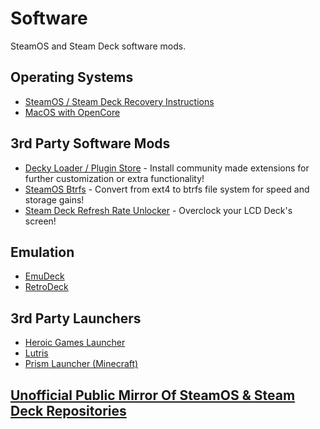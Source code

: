 # Software
SteamOS and Steam Deck software mods.

## Operating Systems

- [SteamOS / Steam Deck Recovery Instructions](https://help.steampowered.com/en/faqs/view/1b71-edf2-eb6d-2bb3)
- [MacOS with OpenCore](https://github.com/CodeRunner5235/Opencore-Steam-Deck)

## 3rd Party Software Mods
- [Decky Loader / Plugin Store](https://decky.xyz/) - Install community made extensions for further customization or extra functionality!
- [SteamOS Btrfs](https://gitlab.com/popsulfr/steamos-btrfs) - Convert from ext4 to btrfs file system for speed and storage gains!
- [Steam Deck Refresh Rate Unlocker](https://github.com/ryanrudolfoba/SteamDeck-RefreshRateUnlocker) - Overclock your LCD Deck's screen!

## Emulation
- [EmuDeck](https://www.emudeck.com/)
- [RetroDeck](http://retrodeck.net/)

## 3rd Party Launchers
- [Heroic Games Launcher](https://heroicgameslauncher.com/)
- [Lutris](https://lutris.net/)
- [Prism Launcher (Minecraft)](https://prismlauncher.org/)

## [Unofficial Public Mirror Of SteamOS & Steam Deck Repositories](https://gitlab.com/evlaV)

